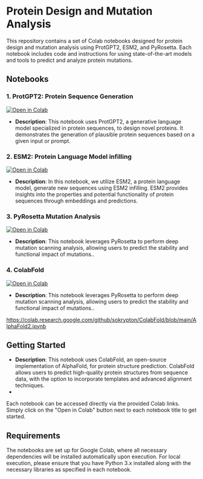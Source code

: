 # Protein Design and Mutation Analysis

This repository contains a set of Colab notebooks designed for protein design and mutation analysis using ProtGPT2, ESM2, and PyRosetta. Each notebook includes code and instructions for using state-of-the-art models and tools to predict and analyze protein mutations.

## Notebooks

### 1. ProtGPT2: Protein Sequence Generation
[![Open in Colab](https://colab.research.google.com/assets/colab-badge.svg)](https://colab.research.google.com/drive/17XufxF-fxDOB4jUPwGxSzINXjkwXVvFE#scrollTo=YeKPu1HzsPgc)

- **Description**: This notebook uses ProtGPT2, a generative language model specialized in protein sequences, to design novel proteins. It demonstrates the generation of plausible protein sequences based on a given input or prompt.

### 2. ESM2: Protein Language Model infilling
[![Open in Colab](https://colab.research.google.com/assets/colab-badge.svg)](https://colab.research.google.com/drive/1wIKc23eI8IBWNg4XPTzSsyXfQVTjm4ke#scrollTo=0N6BCZmJCHUP)

- **Description**: In this notebook, we utilize ESM2, a protein language model, generate new sequences using ESM2 infilling. ESM2 provides insights into the properties and potential functionality of protein sequences through embeddings and predictions.

### 3. PyRosetta Mutation Analysis
[![Open in Colab](https://colab.research.google.com/assets/colab-badge.svg)](https://colab.research.google.com/drive/1aC5675E7d34G1ouRWTMxT8cCzgXaxNwq?usp=sharing)

- **Description**: This notebook leverages PyRosetta to perform deep mutation scanning analysis, allowing users to predict the stability and functional impact of mutations..


### 4. ColabFold
[![Open in Colab](https://colab.research.google.com/assets/colab-badge.svg)](link_to_colabfold_colab)

- **Description**: This notebook leverages PyRosetta to perform deep mutation scanning analysis, allowing users to predict the stability and functional impact of mutations..


https://colab.research.google.com/github/sokrypton/ColabFold/blob/main/AlphaFold2.ipynb
## Getting Started

- **Description**: This notebook uses ColabFold, an open-source implementation of AlphaFold, for protein structure prediction. ColabFold allows users to predict high-quality protein structures from sequence data, with the option to incorporate templates and advanced alignment techniques.
- 
Each notebook can be accessed directly via the provided Colab links. Simply click on the "Open in Colab" button next to each notebook title to get started.

## Requirements

The notebooks are set up for Google Colab, where all necessary dependencies will be installed automatically upon execution. For local execution, please ensure that you have Python 3.x installed along with the necessary libraries as specified in each notebook.


